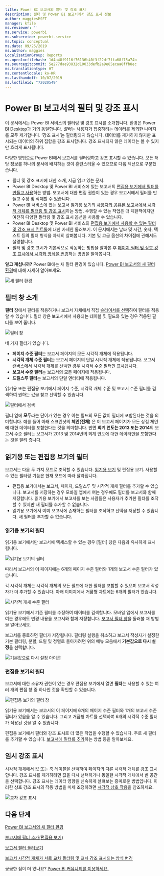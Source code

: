 ```yaml
---
title: Power BI 보고서의 필터 및 강조 표시
description: 필터 및 Power BI 보고서에서 강조 표시 정보
author: maggiesMSFT
manager: kfile
ms.reviewer: ''
ms.service: powerbi
ms.subservice: powerbi-service
ms.topic: conceptual
ms.date: 09/25/2019
ms.author: maggies
LocalizationGroup: Reports
ms.openlocfilehash: 1d4a48f9116f76136b40f3f22df7ffa68f75a74b
ms.sourcegitcommit: 5e277dae93832d10033defb2a9e85ecaa8ffb8ec
ms.translationtype: HT
ms.contentlocale: ko-KR
ms.lasthandoff: 10/07/2019
ms.locfileid: "72020549"
---
```

# <a name="filters-and-highlighting-in-power-bi-reports"></a>Power BI 보고서의 필터 및 강조 표시
 이 문서에서는 Power BI 서비스의 필터링 및 강조 표시를 소개합니다. 환경은 Power BI Desktop과 거의 동일합니다. *필터*는 사용자가 집중하려는 데이터를 제외한 나머지를 모두 제거합니다. ‘강조 표시’는 필터링되지 않습니다.  데이터를 제거하지 않지만 표시되는 데이터의 하위 집합을 강조 표시합니다. 강조 표시되지 않은 데이터는 볼 수 있지만 흐리게 표시됩니다.

다양한 방법으로 Power BI에서 보고서를 필터링하고 강조 표시할 수 있습니다. 모든 해당 정보를 하나의 문서에 배치하는 것이 혼란스러울 수 있으므로 다음 섹션으로 구분했습니다.

* 필터 및 강조 표시에 대한 소개, 지금 읽고 있는 문서.
* Power BI Desktop 및 Power BI 서비스에 있는 보고서의 [편집용 보기에서 필터를 만들고 사용](power-bi-report-add-filter.md)하는 방법. 보고서에 대한 편집 권한이 있는 경우 보고서에서 필터를 만들고 수정 및 삭제할 수 있습니다.
* Power BI 서비스에 있는 보고서 읽기용 보기의 [사용자와 공유된 보고서에서 시각적 개체를 필터링 및 강조 표시](consumer/end-user-interactions.md)하는 방법. 수행할 수 있는 작업은 더 제한적이지만 여전히 다양한 필터링 및 강조 표시 옵션을 사용할 수 있습니다.  
* Power BI Desktop 및 Power BI 서비스의 [편집용 보기에서 사용할 수 있는 필터 및 강조 표시 컨트롤](power-bi-report-add-filter.md)에 대한 자세한 둘러보기. 이 문서에서는 날짜 및 시간, 숫자, 텍스트 등의 필터 형식을 자세히 살펴봅니다. 기본 및 고급 옵션의 차이점에 관해서도 설명합니다.
* 필터 및 강조 표시가 기본적으로 작동하는 방법을 알아본 후 [페이지 필터 및 상호 강조 표시에서 시각화 방식을 변경](service-reports-visual-interactions.md)하는 방법을 알아봅니다.

**알고 계십니까?** Power BI에는 새 필터 환경이 있습니다. [Power BI 보고서의 새 필터 환경](power-bi-report-filter.md)에 대해 자세히 알아보세요.

![새 필터 환경](media/power-bi-reports-filters-and-highlighting/power-bi-filter-reading.png)


## <a name="intro-to-the-filters-pane"></a>필터 창 소개

**필터** 창에서 필터를 적용하거나 보고서 자체에서 직접 [슬라이서를 선택](visuals/power-bi-visualization-slicers.md)하여 필터를 적용할 수 있습니다. 필터 창은 보고서에서 사용되는 테이블 및 필드와 있는 경우 적용된 필터를 보여 줍니다. 

![필터 창](media/power-bi-reports-filters-and-highlighting/power-bi-add-filter-reading-view.png)

네 가지 필터가 있습니다.

- **페이지 수준 필터**는 보고서 페이지의 모든 시각적 개체에 적용됩니다.     
- **시각적 개체 수준 필터**는 보고서 페이지의 단일 시각적 개체에 적용됩니다. 보고서 캔버스에서 시각적 개체를 선택한 경우 시각적 수준 필터만 표시됩니다.    
- **보고서 수준 필터**는 보고서의 모든 페이지에 적용됩니다.    
- **드릴스루 필터**는 보고서의 단일 엔터티에 적용됩니다.    

읽기용 또는 편집용 보기에서 페이지 수준, 시각적 개체 수준 및 보고서 수준 필터를 검색하여 원하는 값을 찾고 선택할 수 있습니다. 

![필터에서 검색](media/power-bi-reports-filters-and-highlighting/power-bi-search-filter.png)

필터 옆에 **모두**라는 단어가 있는 경우 이는 필드의 모든 값이 필터에 포함된다는 것을 의미합니다.  예를 들어 아래 스크린샷의 **체인(전체)** 은 이 보고서 페이지가 모든 상점 체인에 대한 데이터를 포함한다는 것을 의미합니다.  반면 **회계 연도는 2013 또는 2014**의 보고서 수준 필터는 보고서가 2013 및 2014년의 회계 연도에 대한 데이터만을 포함한다는 것을 알려 줍니다.

## <a name="filters-in-reading-or-editing-view"></a>읽기용 또는 편집용 보기의 필터
보고서는 다음 두 가지 모드로 조작할 수 있습니다. [읽기용 보기](consumer/end-user-reading-view.md) 및 편집용 보기. 사용할 수 있는 필터링 기능은 현재 모드에 따라 달라집니다.

* 편집용 보기에서는 보고서, 페이지, 드릴스루 및 시각적 개체 필터를 추가할 수 있습니다. 보고서를 저장하는 경우 모바일 앱에서 여는 경우에도 필터를 보고서와 함께 저장합니다. 읽기용 보기에서 보고서를 보는 사람들은 사용자가 추가한 필터를 조작할 수 있지만 새 필터를 추가할 수 없습니다.
* 읽기용 보기에서 이미 보고서에 존재하는 필터를 조작하고 선택을 저장할 수 있습니다. 새 필터를 추가할 수 없습니다.

### <a name="filters-in-reading-view"></a>읽기용 보기의 필터
읽기용 보기에서만 보고서에 액세스할 수 있는 경우 [필터] 창은 다음과 유사하게 표시됩니다.

![읽기용 보기의 필터](media/power-bi-reports-filters-and-highlighting/power-bi-filter-reading-view.png)

따라서 보고서의 이 페이지에는 6개의 페이지 수준 필터와 1개의 보고서 수준 필터가 있습니다.

각 시각적 개체는 시각적 개체의 모든 필드에 대한 필터를 포함할 수 있으며 보고서 작성자가 더 추가할 수 있습니다. 아래 이미지에서 거품형 차트에는 6개의 필터가 있습니다.

![시각적 개체 수준 필터](media/power-bi-reports-filters-and-highlighting/power-bi-filter-visual-level.png)

읽기용 보기에서 기존 필터를 수정하여 데이터를 검색합니다. 모바일 앱에서 보고서를 여는 경우에도 변경 내용을 보고서와 함께 저장합니다. [보고서 필터 창](consumer/end-user-report-filter.md)을 둘러볼 때 방법을 알아보세요.

보고서를 종료하면 필터가 저장됩니다. 필터링 실행을 취소하고 보고서 작성자가 설정한 기본 필터링, 분할, 드릴 및 정렬로 돌아가려면 위의 메뉴 모음에서 **기본값으로 다시 설정**을 선택합니다.

![기본값으로 다시 설정 아이콘](media/power-bi-reports-filters-and-highlighting/power-bi-reset-to-default.png)

### <a name="filters-in-editing-view"></a>편집용 보기의 필터
보고서에 대한 소유자 권한이 있는 경우 편집용 보기에서 열면 **필터**는 사용할 수 있는 여러 개의 편집 창 중 하나인 것을 확인할 수 있습니다.

![편집용 보기의 필터 창](media/power-bi-reports-filters-and-highlighting/power-bi-add-filter-editing-view.png)

읽기용 보기에서는 보고서의 이 페이지에 6개의 페이지 수준 필터와 1개의 보고서 수준 필터가 있음을 알 수 있습니다. 그리고 거품형 차트를 선택하여 6개의 시각적 수준 필터가 적용된 것을 알 수 있습니다.

편집용 보기에서 필터와 강조 표시로 더 많은 작업을 수행할 수 있습니다. 주로 새 필터를 추가할 수 있습니다. [보고서에 필터를 추가](power-bi-report-add-filter.md)하는 방법 등을 알아보세요.

## <a name="ad-hoc-highlighting"></a>임시 강조 표시
시각적 개체에서 값 또는 축 레이블을 선택하여 페이지의 다른 시각적 개체를 강조 표시합니다. 강조 표시를 제거하려면 값을 다시 선택하거나 동일한 시각적 개체에서 빈 공간을 선택합니다. 강조 표시는 데이터 영향을 신속하게 살펴보는 흥미로운 방법입니다. 이러한 상호 강조 표시의 작동 방법을 미세 조정하려면 [시각적 상호 작용](service-reports-visual-interactions.md)을 참조하세요.

![교차 강조 표시](media/power-bi-reports-filters-and-highlighting/power-bi-adhoc-filter.gif)


## <a name="next-steps"></a>다음 단계

[Power BI 보고서의 새 필터 환경](power-bi-report-filter.md)

[보고서에 필터 추가(편집용 보기)](power-bi-report-add-filter.md)

[보고서 필터 둘러보기](consumer/end-user-report-filter.md)

[보고서 시각적 개체가 서로 교차 필터링 및 교차 강조 표시되는 방식 변경](consumer/end-user-interactions.md)

궁금한 점이 더 있나요? [Power BI 커뮤니티를 이용하세요.](http://community.powerbi.com/)


